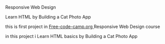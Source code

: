 Responsive Web Design 


Learn HTML by Building a Cat Photo App


this is first project in <a href="https://www.freecodecamp.org/learn/2022/responsive-web-design/">Free-code-camp.org </a> Responsive Web Design  course

in this project i Learn HTML basics by Building a Cat Photo App


